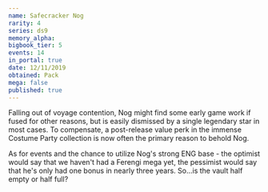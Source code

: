 ```yaml
---
name: Safecracker Nog
rarity: 4
series: ds9
memory_alpha:
bigbook_tier: 5
events: 14
in_portal: true
date: 12/11/2019
obtained: Pack
mega: false
published: true
---
```


Falling out of voyage contention, Nog might find some early game work if fused for other reasons, but is easily dismissed by a single legendary star in most cases. To compensate, a post-release value perk in the immense Costume Party collection is now often the primary reason to behold Nog.

As for events and the chance to utilize Nog's strong ENG base - the optimist would say that we haven't had a Ferengi mega yet, the pessimist would say that he's only had one bonus in nearly three years. So...is the vault half empty or half full?
